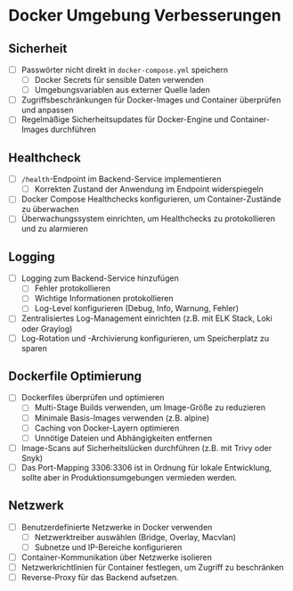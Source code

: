 # Docker Umgebung Verbesserungen

## Sicherheit

- [ ] Passwörter nicht direkt in `docker-compose.yml` speichern
    - [ ] Docker Secrets für sensible Daten verwenden
    - [ ] Umgebungsvariablen aus externer Quelle laden
- [ ] Zugriffsbeschränkungen für Docker-Images und Container überprüfen und anpassen
- [ ] Regelmäßige Sicherheitsupdates für Docker-Engine und Container-Images durchführen

## Healthcheck

- [ ] `/health`-Endpoint im Backend-Service implementieren
    - [ ] Korrekten Zustand der Anwendung im Endpoint widerspiegeln
- [ ] Docker Compose Healthchecks konfigurieren, um Container-Zustände zu überwachen
- [ ] Überwachungssystem einrichten, um Healthchecks zu protokollieren und zu alarmieren

## Logging

- [ ] Logging zum Backend-Service hinzufügen
    - [ ] Fehler protokollieren
    - [ ] Wichtige Informationen protokollieren
    - [ ] Log-Level konfigurieren (Debug, Info, Warnung, Fehler)
- [ ] Zentralisiertes Log-Management einrichten (z.B. mit ELK Stack, Loki oder Graylog)
- [ ] Log-Rotation und -Archivierung konfigurieren, um Speicherplatz zu sparen

## Dockerfile Optimierung

- [ ] Dockerfiles überprüfen und optimieren
    - [ ] Multi-Stage Builds verwenden, um Image-Größe zu reduzieren
    - [ ] Minimale Basis-Images verwenden (z.B. alpine)
    - [ ] Caching von Docker-Layern optimieren
    - [ ] Unnötige Dateien und Abhängigkeiten entfernen
- [ ] Image-Scans auf Sicherheitslücken durchführen (z.B. mit Trivy oder Snyk)
- [ ] Das Port-Mapping 3306:3306 ist in Ordnung für lokale Entwicklung, sollte aber in Produktionsumgebungen vermieden werden.

## Netzwerk

- [ ] Benutzerdefinierte Netzwerke in Docker verwenden
    - [ ] Netzwerktreiber auswählen (Bridge, Overlay, Macvlan)
    - [ ] Subnetze und IP-Bereiche konfigurieren
- [ ] Container-Kommunikation über Netzwerke isolieren
- [ ] Netzwerkrichtlinien für Container festlegen, um Zugriff zu beschränken
- [ ] Reverse-Proxy für das Backend aufsetzen.
